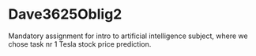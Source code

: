 # Dave3625Oblig2
Mandatory assignment for intro to artificial intelligence subject, where we chose task nr 1 Tesla stock price prediction.
